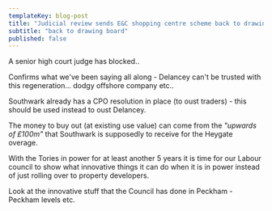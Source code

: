 ```yaml
---
templateKey: blog-post
title: "Judicial review sends E&C shopping centre scheme back to drawing board"
subtitle: "back to drawing board"
published: false
---
```

A senior high court judge has blocked..


Confirms what we've been saying all along - Delancey can't be trusted with this regeneration... dodgy offshore company etc..

Southwark already has a CPO resolution in place (to oust traders) - this should be used instead to oust Delancey.

The money to buy out (at existing use value) can come from the _"upwards of £100m"_ that Southwark is supposedly to receive for the Heygate overage.

With the Tories in power for at least another 5 years it is time for our Labour council to show what innovative things it can do when it is in power instead of just rolling over to property developers.

Look at the innovative stuff that the Council has done in Peckham - Peckham levels etc. 


